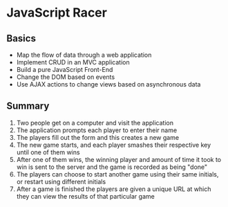 # JavaScript Racer

## Basics

* Map the flow of data through a web application
* Implement CRUD in an MVC application
* Build a pure JavaScript Front-End
* Change the DOM based on events
* Use AJAX actions to change views based on asynchronous data

## Summary

1. Two people get on a computer and visit the application
2. The application prompts each player to enter their name
3. The players fill out the form and this creates a new game
4. The new game starts, and each player smashes their respective key until one
   of them wins
5. After one of them wins, the winning player and amount of time it took to win is sent to the server and the game is recorded as being "done"
6. The players can choose to start another game using their same initials, or
   restart using different initials
7. After a game is finished the players are given a unique URL at which they
   can view the results of that particular game
